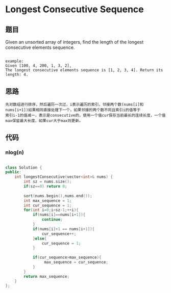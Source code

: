 # Longest Consecutive Sequence


## 题目

Given an unsorted array of integers, find the length of the longest consecutive elements sequence.

```

example:
Given [100, 4, 200, 1, 3, 2],
The longest consecutive elements sequence is [1, 2, 3, 4]. Return its length: 4.

```
## 思路

    先对数组进行排序，然后遍历一次过，i表示遍历的索引，邻接两个数(nums[i]和nums[i+1])如果相同直接处理下一个，如果邻接的两个数不同且索引i的值等于
    索引i-1的值减一，表示是consecutive的，使用一个值cur保存当前最长的连续长度，一个值max保留最大长度，如果cur大于max则更新。

## 代码

### nlog(n)
```cpp

class Solution {
public:
    int longestConsecutive(vector<int>& nums) {
        int sz = nums.size();
        if(sz==0) return 0;
        
        sort(nums.begin(),nums.end());
        int max_sequence = 1;
        int cur_sequence = 1;
        for(int i=0;i<sz-1;++i){
            if(nums[i]==nums[i+1]){
                continue;
            }
            if(nums[i]+1 == nums[i+1]){
                cur_sequence++;
            }else{
                cur_sequence = 1;
            }
            
            if(cur_sequence>max_sequence){
                 max_sequence = cur_sequence;
            }
        }
        return max_sequence;
    }
};

```
